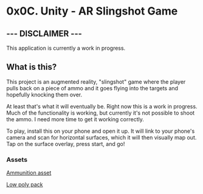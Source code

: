 # 0x0C. Unity - AR Slingshot Game

## --- DISCLAIMER ---

This application is currently a work in progress.

## What is this?

This project is an augmented reality, "slingshot" game where the player pulls back on a piece of ammo and it goes flying into the targets and hopefully knocking them over.

At least that's what it will eventually be. Right now this is a work in progress. Much of the functionality is working, but currently it's not possible to shoot the ammo. I need more time to get it working correctly.

To play, install this on your phone and open it up. It will link to your phone's camera and scan for horizontal surfaces, which it will then visually map out. Tap on the surface overlay, press start, and go!

### Assets

[Ammunition asset](https://assetstore.unity.com/packages/3d/ammunition-pack-demo-82208)

[Low poly pack](https://assetstore.unity.com/packages/3d/props/exterior/low-poly-pack-environment-lite-102039)
